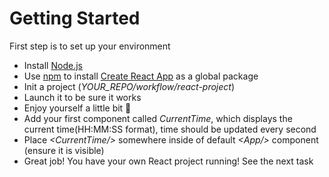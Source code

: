 # Getting Started 

First step is to set up your environment
- Install [Node.js](https://nodejs.org/en/about/)
- Use [npm](https://docs.npmjs.com/about-npm) to install [Create React App](https://create-react-app.dev/) as a global package
- Init a project (*YOUR_REPO/workflow/react-project*)
- Launch it to be sure it works
- Enjoy yourself a little bit 💪
- Add your first component called *CurrentTime*, which displays the current time(HH:MM:SS format), time should be updated every second
- Place *\<CurrentTime\/\>* somewhere inside of default *\<App\/\>* component (ensure it is visible)
- Great job! You have your own React project running! See the next task
